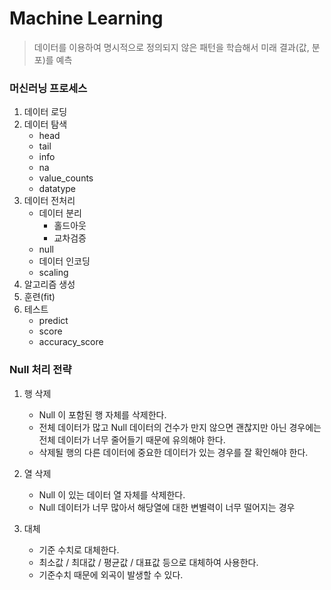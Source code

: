 # Machine Learning
> 데이터를 이용하여 명시적으로 정의되지 않은 패턴을 학습해서 미래 결과(값, 분포)를 예측

### 머신러닝 프로세스
1. 데이터 로딩
2. 데이터 탐색
   - head
   - tail
   - info
   - na
   - value_counts
   - datatype
2. 데이터 전처리
   - 데이터 분리
      - 홀드아웃
      - 교차검증
   - null
   - 데이터 인코딩
   - scaling
3. 알고리즘 생성
4. 훈련(fit)
5. 테스트
   - predict
   - score
   - accuracy_score


### Null 처리 전략
1. 행 삭제
   - Null 이 포함된 행 자체를 삭제한다.
   - 전체 데이터가 많고 Null 데이터의 건수가 만지 않으면 괜찮지만 아닌 경우에는 전체 데이터가 너무 줄어들기 때문에 유의해야 한다.
   - 삭제될 행의 다른 데이터에 중요한 데이터가 있는 경우를 잘 확인해야 한다.

2. 열 삭제
   - Null 이 있는 데이터 열 자체를 삭제한다.
   - Null 데이터가 너무 많아서 해당열에 대한 변별력이 너무 떨어지는 경우

3. 대체
   - 기준 수치로 대체한다.
   - 최소값 / 최대값 / 평균값 / 대표값 등으로 대체하여 사용한다.
   - 기준수치 때문에 외곡이 발생할 수 있다.
